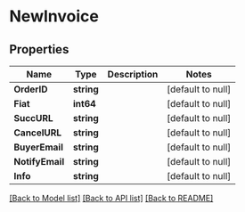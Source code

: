 # NewInvoice

## Properties
Name | Type | Description | Notes
------------ | ------------- | ------------- | -------------
**OrderID** | **string** |  | [default to null]
**Fiat** | **int64** |  | [default to null]
**SuccURL** | **string** |  | [default to null]
**CancelURL** | **string** |  | [default to null]
**BuyerEmail** | **string** |  | [default to null]
**NotifyEmail** | **string** |  | [default to null]
**Info** | **string** |  | [default to null]

[[Back to Model list]](../README.md#documentation-for-models) [[Back to API list]](../README.md#documentation-for-api-endpoints) [[Back to README]](../README.md)


